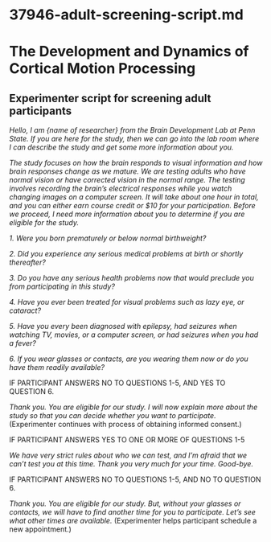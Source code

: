 # 37946-adult-screening-script.md

# The Development and Dynamics of Cortical Motion Processing

## Experimenter script for screening adult participants

*Hello, I am {name of researcher} from the Brain Development Lab at Penn State.  If you are here for the study, then we can go into the lab room where I can describe the study and get some more information about you.*

*The study focuses on how the brain responds to visual information and how brain responses change as we mature.  We are testing adults who have normal vision or have corrected vision in the normal range.  The testing involves recording the brain’s electrical responses while you watch changing images on a computer screen.  It will take about one hour in total, and you can either earn course credit or $10 for your participation. Before we proceed, I need more information about you to determine if you are eligible for the study.*

*1.	Were you born prematurely or below normal birthweight?*

*2.	Did you experience any serious medical problems at birth or shortly thereafter?*

*3.	Do you have any serious health problems now that would preclude you from participating in this study?*

*4.	Have you ever been treated for visual problems such as lazy eye, or cataract?*

*5.	Have you every been diagnosed with epilepsy, had seizures when watching TV, movies, or a computer screen, or had seizures when you had a fever?*

*6.	If you wear glasses or contacts, are you wearing them now or do you have them readily available?*

IF PARTICIPANT ANSWERS NO TO QUESTIONS 1-5, AND YES TO QUESTION 6.

*Thank you. You are eligible for our study.  I will now explain more about the study so that you can decide whether you want to participate.* (Experimenter continues with process of obtaining informed consent.)

IF PARTICIPANT ANSWERS YES TO ONE OR MORE OF QUESTIONS 1-5

*We have very strict rules about who we can test, and I’m afraid that we can’t test you at this time.  Thank you very much for your time. Good-bye.*

IF PARTICIPANT ANSWERS NO TO QUESTIONS 1-5, AND NO TO QUESTION 6.

*Thank you.  You are eligible for our study. But, without your glasses or contacts, we will have to find another time for you to participate. Let’s see what other times are available.*  (Experimenter helps participant schedule a new appointment.)

